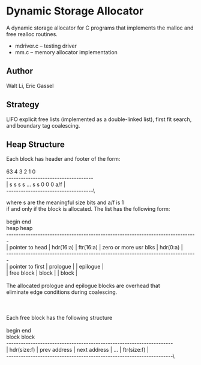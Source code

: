 # Dynamic Storage Allocator
A dynamic storage allocator for C programs that implements the malloc and free realloc routines.
 - mdriver.c – testing driver
 - mm.c – memory allocator implementation

## Author
Walt Li, Eric Gassel

## Strategy
LIFO explicit free lists (implemented as a double-linked list), first fit search, and boundary tag coalescing.

## Heap Structure
Each block has header and footer of the form:\
\
      63                  4  3  2  1  0\
     ------------------------------------\
     | s  s  s  s  ... s  s  0  0  0  a/f |\
      ------------------------------------\

 where s are the meaningful size bits and a/f is 1\
 if and only if the block is allocated. The list has the following form:\
\
 begin                                                             end\
 heap                                                             heap\
  -------------------------------------------------------------------------------\
 |  pointer to head  | hdr(16:a) | ftr(16:a) | zero or more usr blks | hdr(0:a) |\
  -------------------------------------------------------------------------------\
 | pointer to first  |       prologue        |                       | epilogue |\
 |    free block     |         block         |                       | block    |\
\
 The allocated prologue and epilogue blocks are overhead that\
 eliminate edge conditions during coalescing.\
 \
\
 \
 Each free block has the following structure\
 \
 begin                                                             end\
 block                                                            block\
  ---------------------------------------------------------------------\
 |  hdr(size:f) |  prev address  |  next address  | ... |  ftr(size:f) |\
  ---------------------------------------------------------------------\
 